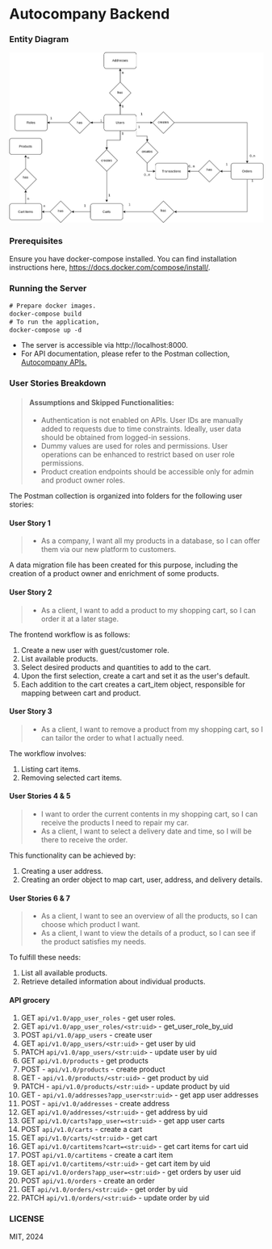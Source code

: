 # Autocompany Backend
### Entity Diagram

![](docs/erd.svg)

### Prerequisites
Ensure you have docker-compose installed. You can find installation instructions here, https://docs.docker.com/compose/install/.

### Running the Server
```shell
# Prepare docker images.
docker-compose build
# To run the application,
docker-compose up -d
```

- The server is accessible via http://localhost:8000.
- For API documentation, please refer to the Postman collection, [Autocompany APIs.](docs/Autocompany%20APIs.postman_collection.json)

### User Stories Breakdown
> #### Assumptions and Skipped Functionalities:
> - Authentication is not enabled on APIs. User IDs are manually added to requests due to time constraints. Ideally, user data should be obtained from logged-in sessions.
> - Dummy values are used for roles and permissions. User operations can be enhanced to restrict based on user role permissions.
> - Product creation endpoints should be accessible only for admin and product owner roles.

The Postman collection is organized into folders for the following user stories:

#### User Story 1
> - As a company, I want all my products in a database, so I can offer them via our new platform to customers.

A data migration file has been created for this purpose, including the creation of a product owner and enrichment of some products.

#### User Story 2
> - As a client, I want to add a product to my shopping cart, so I can order it at a later stage.

The frontend workflow is as follows:

1. Create a new user with guest/customer role.
2. List available products.
3. Select desired products and quantities to add to the cart.
4. Upon the first selection, create a cart and set it as the user's default.
5. Each addition to the cart creates a cart_item object, responsible for mapping between cart and product.

#### User Story 3
> - As a client, I want to remove a product from my shopping cart, so I can tailor the order to what I actually need.

The workflow involves:

1. Listing cart items.
2. Removing selected cart items.

#### User Stories 4 & 5
> - I want to order the current contents in my shopping cart, so I can receive the products I need to repair my car.
> - As a client, I want to select a delivery date and time, so I will be there to receive the order.

This functionality can be achieved by:

1. Creating a user address.
2. Creating an order object to map cart, user, address, and delivery details.

#### User Stories 6 & 7
> - As a client, I want to see an overview of all the products, so I can choose which product I want.
> - As a client, I want to view the details of a product, so I can see if the product satisfies my needs.

To fulfill these needs:

1. List all available products.
2. Retrieve detailed information about individual products.

#### API grocery

1. GET `api/v1.0/app_user_roles` - get user roles.
2. GET `api/v1.0/app_user_roles/<str:uid>` - get_user_role_by_uid
3. POST `api/v1.0/app_users` - create user
4. GET `api/v1.0/app_users/<str:uid>` - get user by uid
5. PATCH `api/v1.0/app_users/<str:uid>` - update user by uid
6. GET `api/v1.0/products` -  get products
7. POST - `api/v1.0/products` - create product
8. GET - `api/v1.0/products/<str:uid>` - get product by uid
9. PATCH - `api/v1.0/products/<str:uid>` - update product by uid
10. GET - `api/v1.0/addresses?app_user<str:uid>` - get app user addresses
11. POST - `api/v1.0/addresses` - create address
12. GET `api/v1.0/addresses/<str:uid>` - get address by uid
13. GET `api/v1.0/carts?app_user=<str:uid>` - get app user carts
14. POST `api/v1.0/carts` - create a cart
15. GET `api/v1.0/carts/<str:uid>` - get cart
16. GET `api/v1.0/cartitems?cart=<str:uid>` - get cart items for cart uid
17. POST `api/v1.0/cartitems` - create a cart item
18. GET `api/v1.0/cartitems/<str:uid>` - get cart item by uid
19. GET `api/v1.0/orders?app_user=<str:uid>` - get orders by user uid
20. POST `api/v1.0/orders` - create an order
21. GET `api/v1.0/orders/<str:uid>` - get order by uid
22. PATCH `api/v1.0/orders/<str:uid>` - update order by uid

### LICENSE
MIT, 2024
